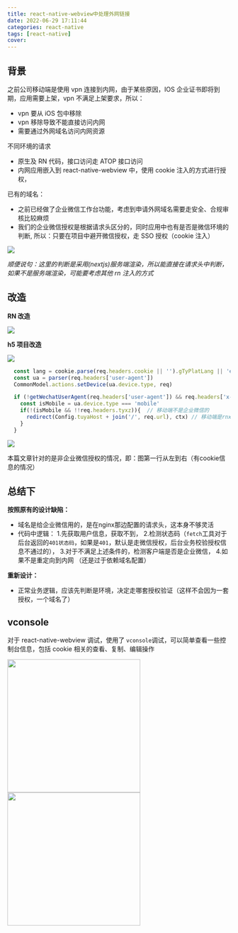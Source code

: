 ```yaml
---
title: react-native-webview中处理外网链接
date: 2022-06-29 17:11:44
categories: react-native
tags: [react-native]
cover:
---
```


## 背景

之前公司移动端是使用 vpn 连接到内网，由于某些原因，IOS 企业证书即将到期，应用需要上架，vpn 不满足上架要求，所以：

- vpn 要从 iOS 包中移除
- vpn 移除导致不能直接访问内网
- 需要通过外网域名访问内网资源

不同环境的请求

- 原生及 RN 代码，接口访问走 ATOP 接口访问
- 内网应用嵌入到 react-native-webview 中，使用 cookie 注入的方式进行授权，

已有的域名：

- 之前已经做了企业微信工作台功能，考虑到申请外网域名需要走安全、合规审核比较麻烦
- 我们的企业微信授权是根据请求头区分的，同时应用中也有是否是微信环境的判断, 所以：只要在项目中避开微信授权，走 SSO 授权（cookie 注入）

<img src="http://t-blog-images.aijs.top/img/20220629172711.webp" />

_顺便说句：这里的判断是采用(nextjs)服务端渲染，所以能直接在请求头中判断，如果不是服务端渲染，可能要考虑其他 rn 注入的方式_

## 改造

**RN 改造**

<img src="http://t-blog-images.aijs.top/img/20220629173240.webp" />

**h5 项目改造**

<!-- <img src="http://t-blog-images.aijs.top/img/20220629173017.webp" /> -->
<img src="http://t-blog-images.aijs.top/img/20220629180554.webp" />

```ts
  const lang = cookie.parse(req.headers.cookie || '').gTyPlatLang || 'en'
  const ua = parser(req.headers['user-agent'])
  CommonModel.actions.setDevice(ua.device.type, req)

  if (!getWechatUserAgent(req.headers['user-agent']) && req.headers['x-public']) {
    const isMobile = ua.device.type === 'mobile'
    if(!(isMobile && !!req.headers.tyxz)){  // 移动端不是企业微信的
      redirect(Config.tuyaHost + join('/', req.url), ctx) // 移动端是rnxz的重定向到内网
    }
  }

```

<img src="http://t-blog-images.aijs.top/img/20220630093816.webp" />


本篇文章针对的是非企业微信授权的情况，即：图第一行从左到右（有cookie信息的情况）


## 总结下

**按照原有的设计缺陷：**

- 域名是给企业微信用的，是在nginx那边配置的请求头，这本身不够灵活
- 代码中逻辑：
  1.先获取用户信息，获取不到，
  2.检测状态码（`fetch`工具对于后台返回的`401状态码`，如果是`401`，默认是走微信授权，后台业务校验授权信息不通过的），
  3.对于不满足上述条件的，检测客户端是否是企业微信，
  4.如果不是重定向到内网
（还是过于依赖域名配置）

**重新设计：**

- 正常业务逻辑，应该先判断是环境，决定走哪套授权验证（这样不会因为一套授权，一个域名了）

## vconsole

对于 react-native-webview 调试，使用了 `vconsole`调试，可以简单查看一些控制台信息，包括 cookie 相关的查看、复制、编辑操作

<div style="display:flex;flex-direction:row; flex-wrap:wrap">
<img src="http://t-blog-images.aijs.top/img/20220629173944.webp" style="margin-right: 6px" width=300/>
<img src="http://t-blog-images.aijs.top/img/20220629173856.webp" width=300/>
</div>
